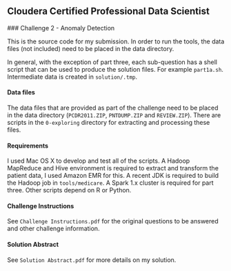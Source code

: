 ## Cloudera Certified Professional Data Scientist 
### Challenge 2 - Anomaly Detection

This is the source code for my submission. In order to run the tools, the data files (not included) need to be placed in the data directory.

In general, with the exception of part three, each sub-question has a shell script that can be used to produce the solution files. For example `part1a.sh`. Intermediate data is created in `solution/.tmp`.

#### Data files

The data files that are provided as part of the challenge need to be placed in the data directory (`PCDR2011.ZIP`, `PNTDUMP.ZIP` and `REVIEW.ZIP`). There are scripts in the `0-exploring` directory for extracting and processing these files.

#### Requirements

I used Mac OS X to develop and test all of the scripts. A Hadoop MapReduce and Hive environment is required to extract and transform the patient data, I used Amazon EMR for this. A recent JDK is required to build the Hadoop job in `tools/medicare`. A Spark 1.x cluster is required for part three. Other scripts depend on R or Python.

#### Challenge Instructions

See `Challenge Instructions.pdf` for the original questions to be answered and other challenge information.

#### Solution Abstract

See `Solution Abstract.pdf` for more details on my solution.
